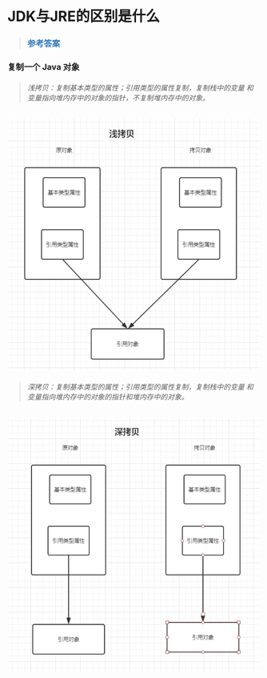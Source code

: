 # JDK与JRE的区别是什么

> ### <font color=#337AB7 > 参考答案</font> 

###  复制一个 Java 对象


>###### 浅拷贝：复制基本类型的属性；引用类型的属性复制，复制栈中的变量 和 变量指向堆内存中的对象的指针，不复制堆内存中的对象。

![深拷贝](../image/java拷贝01.png "深拷贝")

>###### 深拷贝：复制基本类型的属性；引用类型的属性复制，复制栈中的变量 和 变量指向堆内存中的对象的指针和堆内存中的对象。

![浅拷贝](../image/java拷贝02.png "浅拷贝")


 

